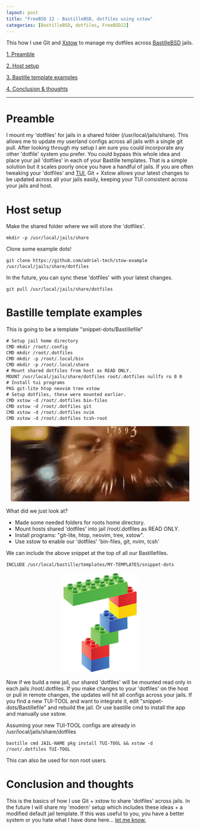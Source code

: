 ```yaml
---
layout: post
title: "FreeBSD 12 - BastilleBSD, dotfiles using xstow"
categories: [BastilleBSD, dotfiles, FreeBSD12]
---
```


This how I use Git and [Xstow](https://www.freshports.org/sysutils/xstow) to manage my dotfiles across [BastilleBSD](https://bastillebsd.org)
jails.

[1. Preamble](#preamble)

[2. Host setup](#host-setup)

[3. Bastille template examples](#bastille-template-examples)

[4. Conclusion & thoughts](#conclusion-and-thoughts)

---

# Preamble

I mount my 'dotfiles' for jails in a shared folder (/usr/local/jails/share). This allows me to update my userland
configs across all jails with a single git pull. After looking through my setup I am sure you could incorporate
any other 'dotfile' system you prefer. You could bypass this whole idea and place your jail 'dotfiles' in each of
your Bastille templates. That is a simple solution but it scales poorly once you have a handful of jails.
If you are often tweaking your 'dotfiles' and [TUI](https://github.com/rothgar/awesome-tuis), Git + Xstow allows your latest
changes to be updated across all your jails easily, keeping your TUI consistent across your jails and host.

# Host setup

Make the shared folder where we will store the 'dotfiles'.
~~~
mkdir -p /usr/local/jails/share
~~~

Clone some example dots!
~~~
git clone https://github.com/adriel-tech/stow-example /usr/local/jails/share/dotfiles
~~~

In the future, you can sync these 'dotfiles' with your latest changes.
~~~
git pull /usr/local/jails/share/dotfiles
~~~

# Bastille template examples

This is going to be a template "snippet-dots/Bastillefile"
~~~
# Setup jail home directory
CMD mkdir /root/.config
CMD mkdir /root/.dotfiles
CMD mkdir -p /root/.local/bin
CMD mkdir -p /root/.local/share
# Mount shared dotfiles from host as READ ONLY.
MOUNT /usr/local/jails/share/dotfiles root/.dotfiles nullfs ro 0 0
# Install tui programs
PKG git-lite htop neovim tree xstow
# Setup dotfiles, these were mounted earlier.
CMD xstow -d /root/.dotfiles bin-files
CMD xstow -d /root/.dotfiles git
CMD xstow -d /root/.dotfiles nvim
CMD xstow -d /root/.dotfiles tcsh-root
~~~

<p align="center" width="100%">
    <img src="/assets/images/posts/2020-10-19-BastilleBSD-Tips-dotfiles/wut.gif"> 
</p>

What did we just look at?
- Made some needed folders for roots home directory.
- Mount hosts shared 'dotfiles' into jail /root/.dotfiles as READ ONLY.
- Install programs: "git-lite, htop, neovim, tree, xstow".
- Use xstow to enable our 'dotfiles' 'bin-files, git, nvim, tcsh'

We can include the above snippet at the top of all our Bastillefiles.
~~~
INCLUDE /usr/local/bastille/templates/MY-TEMPLATES/snippet-dots
~~~ 

<p align="center" width="100%">
    <img src="/assets/images/posts/2020-10-19-BastilleBSD-Tips-dotfiles/blocks7.png"> 
</p>

Now if we build a new jail, our shared 'dotfiles' will be mounted
read only in each jails /root/.dotfiles. If you make changes to your 'dotfiles'
on the host or pull in remote changes, the updates will hit all configs across your jails.
If you find a new TUI-TOOL and want to integrate it, edit "snippet-dots/Bastillefile"
and rebuild the jail. Or use bastille cmd to install the app and manually use xstow.

Assuming your new TUI-TOOL configs are already in /usr/local/jails/share/dotfiles
~~~
bastille cmd JAIL-NAME pkg install TUI-TOOL && xstow -d /root/.dotfiles TUI-TOOL
~~~

This can also be used for non root users.

# Conclusion and thoughts

This is the basics of how I use Git + xstow to share 'dotfiles' across jails. In the future
I will share my 'modern' setup which includes these ideas + a modified default jail template.
If this was useful to you, you have a better system or you hate what I have done here...
[let me know.](https://adriel-tech.github.io/contact)